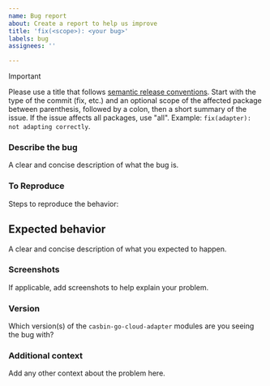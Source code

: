 ```yaml
---
name: Bug report
about: Create a report to help us improve
title: 'fix(<scope>): <your bug>'
labels: bug
assignees: ''

---
```


> [!IMPORTANT]
> Please use a title that follows [semantic release conventions](https://www.conventionalcommits.org/). Start with the type of the commit (fix, etc.) and an optional scope of the affected package between parenthesis, followed by a colon, then a short summary of the issue. If the issue affects all packages, use "all". Example: `fix(adapter): not adapting correctly`.

### Describe the bug
A clear and concise description of what the bug is.

### To Reproduce
Steps to reproduce the behavior:

## Expected behavior
A clear and concise description of what you expected to happen.

### Screenshots
If applicable, add screenshots to help explain your problem.

### Version
Which version(s) of the `casbin-go-cloud-adapter` modules are you seeing the bug with?

### Additional context
Add any other context about the problem here.
